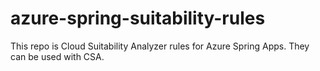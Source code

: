 # azure-spring-suitability-rules
This repo is Cloud Suitability Analyzer rules for Azure Spring Apps. They can be used with CSA.
